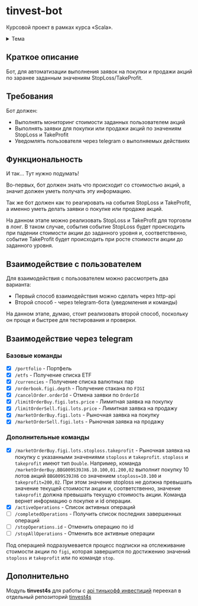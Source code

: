 # tinvest-bot

Курсовой проект в рамках курса «Scala».

<details>
<summary>Тема</summary>
  
```
StopLoss, TakeProfit для инвестиций
 - Предполагает погружение в предметную область
 - Нужно иметь брокерский счет в Тинькофф.Инвестиции (или завести счет там)
 - Разработка алгоритма StopLoss/TakeProfit
 - Интеграция с OpenApi Тинькофф.Инвестиции (https://tinkoffcreditsystems.github.io/invest-openapi/)
 - Уведомление пользователей через telegram
```
</details>

## Краткое описание

Бот, для автоматизации выполнения заявок на покупки и продажи акций по заранее заданным значениям StopLoss/TakeProfit.

## Требования

Бот должен:
* Выполнять мониторинг стоимости заданных пользователем акций
* Выполнять заявки для покупки или продажи акций по значениям StopLoss и TakeProfit
* Уведомлять пользователя через telegram о выполняемых действиях

## Функциональность

И так... Тут нужно подумать!

Во-первых, бот должен знать что происходит со стоимостью акций, а значит должен уметь получать эту информацию.

Так же бот должен как то реагировать на события StopLoss и TakeProfit, а именно уметь делать заявки о покупке или продаже акций.

На данном этапе можно реализовать StopLoss и TakeProfit для торговли в лонг. В таком случае, события событие StopLoss будет происходить при падении стоимости акции до заданного уровня и, соответственно, событие TakeProfit будет происходить при росте стоимости акции до заданного уровня.

## Взаимодействие с пользователем

Для взаимодействия с пользователем можно рассмотреть два варианта:
* Первый способ взаимодействия можно сделать через http-api
* Второй способ - через telegram-бота (уведомления и команды)

На данном этапе, думаю, стоит реализовать второй способ, поскольку он проще и быстрее для тестирования и проверки.  

## Взаимодействие через telegram

### Базовые команды

* [x] `/portfolio` - Портфель
* [x] `/etfs` - Получение списка ETF
* [x] `/currencies` - Получение списка валютных пар
* [x] `/orderbook.figi.depth` - Получение стакана по `FIGI`
* [x] `/cancelOrder.orderId` - Отмена заявки по `OrderId`
* [x] `/limitOrderBuy.figi.lots.price` - Лимитная заявка на покупку
* [x] `/limitOrderSell.figi.lots.price` - Лимитная заявка на продажу
* [x] `/marketOrderBuy.figi.lots` - Рыночная заявка на покупку
* [x] `/marketOrderSell.figi.lots` - Рыночная заявка на продажу

### Дополнительные команды

* [x] `/marketOrderBuy.figi.lots.stoploss.takeprofit` - Рыночная заявка на покупку с указанными значениями `stoploss` и `takeprofit`. `stoploss` и `takeprofit` имеют тип `Double`. Например, команда `/marketOrderBuy.BBG009S39JX6.10.100,01.200,02` выполнит покупку 10 лотов акций `BBG009S39JX6` со значением `stoploss=10.100` и `takeprofit=200,02`. При этом значение stoploss не должна превышать значение текущей стоимости акции и, соответственно, значение `takeprofit` должна превышать текущую стоимость акции. Команда вернет информацию о покупке и id операции.   
* [x] `/activeOperations` - Список активных операций
* [ ] `/completedOperations` - Получить список последних завершенных операций
* [ ] `/stopOperations.id` - Отменить операцию по id
* [ ] `/stopAllOperations` - Отменить все активные операции

Под операцией подразумевается процесс подписки на отслеживание стоимости акции по `figi`, которая завершится по достижению значений `stoploss` и `takeprofit` или по команде `stop`.

## Дополнительно

Модуль **tinvest4s** для работы с [api тинькофф инвестиций](https://tinkoffcreditsystems.github.io/invest-openapi/) переехал в отдельный репозиторий [tinvest4s](https://github.com/a-khakimov/tinvest4s)
